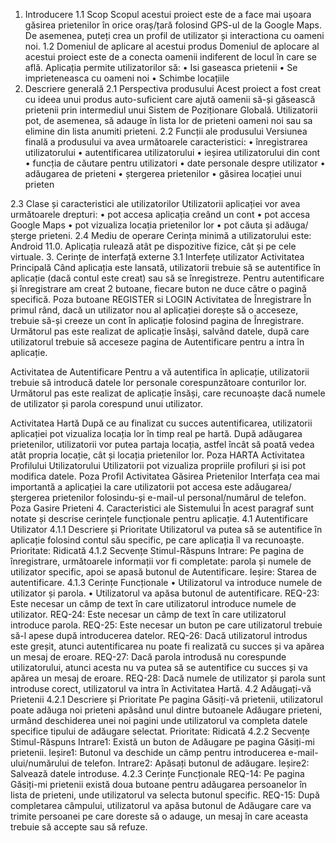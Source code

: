 1.	Introducere 
1.1	Scop 
Scopul acestui proiect este de a face mai ușoara găsirea prietenilor în orice oraș/țară folosind GPS-ul de la Google Maps. De asemenea, puteți crea un profil de utilizator și interactiona cu oameni noi. 
1.2 Domeniul de aplicare al acestui produs 
Domeniul de aplocare al acestui proiect este de a conecta oamenii indiferent de locul în care se află. Aplicația permite utilizatorilor să:
•	Isi gaseasca prietenii
•	Se imprieteneasca cu oameni noi
•	Schimbe locațiile
2.	Descriere generală 
2.1 Perspectiva produsului 
Acest proiect a fost creat cu ideea unui produs auto-suficient care ajută oamenii să-și găsească prietenii prin intermediul unui Sistem de Poziționare Globală. Utilizatorii pot, de asemenea, să adauge în lista lor de prieteni oameni noi sau sa elimine din lista anumiti prieteni. 
2.2 Funcții ale produsului
Versiunea finală a produsului va avea următoarele caracteristici:
•	înregistrarea utilizatorului
•	autentificarea utilizatorului
•	ieșirea utilizatorului din cont
•	funcția de căutare pentru utilizatori
•	date personale despre utilizator
•	adăugarea de prieteni
•	ștergerea prietenilor
•	găsirea locației unui prieten

 2.3 Clase și caracteristici ale utilizatorilor 
Utilizatorii aplicației vor avea următoarele drepturi:
•	pot accesa aplicația creând un cont
•	pot accesa Google Maps
•	pot vizualiza locația prietenilor lor
•	pot căuta și adăuga/șterge prieteni. 
2.4 Mediu de operare 
Cerința minimă a utilizatorului este: Android 11.0. Aplicația rulează atât pe dispozitive fizice, cât și pe cele virtuale. 
3.	Cerințe de interfață externe 
3.1 Interfețe utilizator 
Activitatea Principală 
Când aplicația este lansată, utilizatorii trebuie să se autentifice în aplicație (dacă contul este creat) sau să se înregistreze. Pentru autentificare și înregistrare am creat 2 butoane, fiecare buton ne duce către o pagină specifică.
Poza butoane REGISTER si LOGIN
Activitatea de Înregistrare 
În primul rând, dacă un utilizator nou al aplicației dorește să o acceseze, trebuie să-și creeze un cont în aplicație folosind pagina de Înregistrare. Următorul pas este realizat de aplicație însăși, salvând datele, după care utilizatorul trebuie să acceseze pagina de Autentificare pentru a intra în aplicație.
 

Activitatea de Autentificare 
Pentru a vă autentifica în aplicație, utilizatorii trebuie să introducă datele lor personale corespunzătoare conturilor lor. Următorul pas este realizat de aplicație însăși, care recunoaște dacă numele de utilizator și parola corespund unui utilizator.
 

Activitatea Hartă 
După ce au finalizat cu succes autentificarea, utilizatorii aplicației pot vizualiza locația lor în timp real pe hartă. După adăugarea prietenilor, utilizatorii vor putea partaja locația, astfel încât să poată vedea atât propria locație, cât și locația prietenilor lor.
Poza HARTA
Activitatea Profilului Utilizatorului 
Utilizatorii pot vizualiza propriile profiluri și isi pot modifica datele.
Poza Profil
Activitatea Găsirea Prietenilor 
Interfața cea mai importantă a aplicației la care utilizatorii pot accesa este adăugarea/ștergerea prietenilor folosindu-și e-mail-ul personal/numărul de telefon.
Poza Gasire Prieteni
4.	Caracteristici ale Sistemului 
În acest paragraf sunt notate și descrise cerințele funcționale pentru aplicație. 
4.1 Autentificare Utilizator 
4.1.1 Descriere și Prioritate 
Utilizatorul va putea să se autentifice în aplicație folosind contul său specific, pe care aplicația îl va recunoaște.
 Prioritate: Ridicată 
4.1.2 Secvențe Stimul-Răspuns 
Intrare: Pe pagina de înregistrare, următoarele informații vor fi completate: parola și numele de utilizator specific, apoi se apasă butonul de Autentificare. 
Ieșire: Starea de autentificare. 
4.1.3 Cerințe Funcționale
•	Utilizatorul va introduce numele de utilizator și parola.
•	Utilizatorul va apăsa butonul de autentificare. 
REQ-23: Este necesar un câmp de text în care utilizatorul introduce numele de utilizator. 
REQ-24: Este necesar un câmp de text în care utilizatorul introduce parola.
REQ-25: Este necesar un buton pe care utilizatorul trebuie să-l apese după introducerea datelor. 
REQ-26: Dacă utilizatorul introdus este greșit, atunci autentificarea nu poate fi realizată cu succes și va apărea un mesaj de eroare. 
REQ-27: Dacă parola introdusă nu corespunde utilizatorului, atunci acesta nu va putea să se autentifice cu succes și va apărea un mesaj de eroare. 
REQ-28: Dacă numele de utilizator și parola sunt introduse corect, utilizatorul va intra în Activitatea Hartă. 
4.2 Adăugați-vă Prietenii 
4.2.1 Descriere și Prioritate 
Pe pagina Găsiți-vă prietenii, utilizatorul poate adăuga noi prieteni apăsând unul dintre butoanele Adăugare prieteni, urmând deschiderea unei noi pagini unde utilizatorul va completa datele specifice tipului de adăugare selectat. 
Prioritate: Ridicată 
4.2.2 Secvențe Stimul-Răspuns 
Intrare1: Există un buton de Adăugare pe pagina Găsiți-mi prietenii. 
Ieșire1: Butonul va deschide un câmp pentru introducerea e-mail-ului/numărului de telefon. 
Intrare2: Apăsați butonul de adăugare.
 Ieșire2: Salvează datele introduse. 
4.2.3 Cerințe Funcționale 
REQ-14: Pe pagina Găsiți-mi prietenii există doua butoane pentru adăugarea persoanelor în lista de prieteni, unde utilizatorul va selecta butonul specific. 
REQ-15: După completarea câmpului, utilizatorul va apăsa butonul de Adăugare care va trimite persoanei pe care doreste să o adauge, un mesaj în care aceasta trebuie să accepte sau să refuze.
